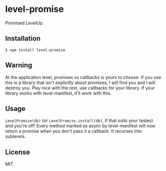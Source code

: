 
# level-promise

  Promised LevelUp.

## Installation

    $ npm install level-promise

## Warning

  At the application level, promises vs callbacks is yours to choose.
  If you use this in a library that isn't explicitly about promises, I will find you and I will destroy you.
  Play nice with the rest, use callbacks for your library.
  If your library works with level-manifest, it'll work with this.

## Usage

  `LevelPromise(db)` (or `LevelPromise.install(db)`, if that suits your tastes) and you're off!
  Every method marked as async by level-manifest will now return a promise when you don't pass it a callback.
  It recurses into sublevels.

## License

  MIT
